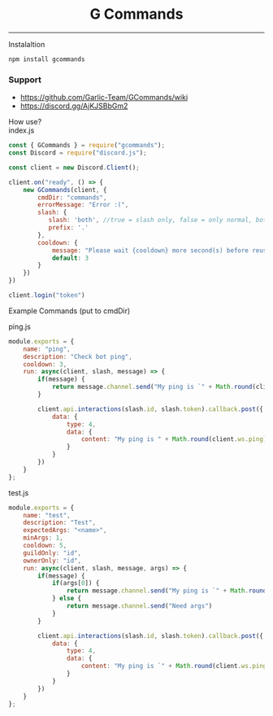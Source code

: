 <div align="center">
    <h1>G Commands</h1>
</div>

---

Instalaltion
```
npm install gcommands
```

### Support
 - https://github.com/Garlic-Team/GCommands/wiki
 - https://discord.gg/AjKJSBbGm2

How use?<br>
index.js
```js
const { GCommands } = require("gcommands");
const Discord = require("discord.js");

const client = new Discord.Client();

client.on("ready", () => {
    new GCommands(client, {
        cmdDir: "commands",
        errorMessage: "Error :(",
        slash: {
           slash: 'both', //true = slash only, false = only normal, both = slash and normal
           prefix: '.' 
        },
        cooldown: {
            message: "Please wait {cooldown} more second(s) before reusing the \`{cmdname}\` command.",
            default: 3
        }
    })
})

client.login("token")
```

Example Commands (put to cmdDir)

ping.js
```js
module.exports = {
	name: "ping",
	description: "Check bot ping",
	cooldown: 3,
	run: async(client, slash, message) => {
		if(message) {
			return message.channel.send("My ping is `" + Math.round(client.ws.ping) + "ms`")
		}

		client.api.interactions(slash.id, slash.token).callback.post({
			data: {
				type: 4,
				data: {
					content: "My ping is " + Math.round(client.ws.ping) + "ms"
				}
			}
		})
	}
};
```

test.js
```js
module.exports = {
	name: "test",
	description: "Test",
	expectedArgs: "<name>",
	minArgs: 1,
	cooldown: 5,
	guildOnly: "id",
	ownerOnly: "id",
	run: async(client, slash, message, args) => {
		if(message) {
			if(args[0]) {
				return message.channel.send("My ping is `" + Math.round(client.ws.ping) + "ms`")
			} else {
				return message.channel.send("Need args")
			}
		}

		client.api.interactions(slash.id, slash.token).callback.post({
			data: {
				type: 4,
				data: {
					content: "My ping is `" + Math.round(client.ws.ping) + "ms`"
				}
			}
		})
	}
};
```